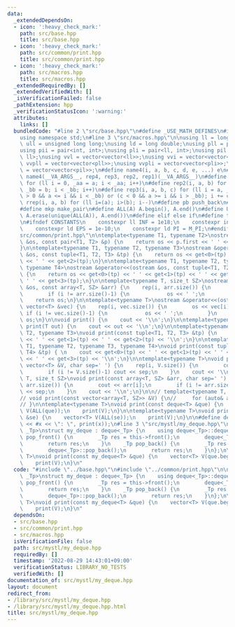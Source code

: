 ```yaml
---
data:
  _extendedDependsOn:
  - icon: ':heavy_check_mark:'
    path: src/base.hpp
    title: src/base.hpp
  - icon: ':heavy_check_mark:'
    path: src/common/print.hpp
    title: src/common/print.hpp
  - icon: ':heavy_check_mark:'
    path: src/macros.hpp
    title: src/macros.hpp
  _extendedRequiredBy: []
  _extendedVerifiedWith: []
  _isVerificationFailed: false
  _pathExtension: hpp
  _verificationStatusIcon: ':warning:'
  attributes:
    links: []
  bundledCode: "#line 2 \"src/base.hpp\"\n#define _USE_MATH_DEFINES\n#include <bits/stdc++.h>\n\
    using namespace std;\n#line 3 \"src/macros.hpp\"\n\nusing ll = long long;\nusing\
    \ ull = unsigned long long;\nusing ld = long double;\nusing pll = pair<ll, ll>;\n\
    using pii = pair<int, int>;\nusing pli = pair<ll, int>;\nusing pil = pair<int,\
    \ ll>;\nusing vvl = vector<vector<ll>>;\nusing vvi = vector<vector<int>>;\nusing\
    \ vvpll = vector<vector<pll>>;\nusing vvpli = vector<vector<pli>>;\nusing vvpil\
    \ = vector<vector<pil>>;\n#define name4(i, a, b, c, d, e, ...) e\n#define rep(...)\
    \ name4(__VA_ARGS__, rep4, rep3, rep2, rep1)(__VA_ARGS__)\n#define rep1(i, a)\
    \ for (ll i = 0, _aa = a; i < _aa; i++)\n#define rep2(i, a, b) for (ll i = a,\
    \ _bb = b; i < _bb; i++)\n#define rep3(i, a, b, c) for (ll i = a, _bb = b; (c\
    \ > 0 && a <= i && i < _bb) or (c < 0 && a >= i && i > _bb); i += c)\n#define\
    \ rrep(i, a, b) for (ll i=(a); i>(b); i--)\n#define pb push_back\n#define eb emplace_back\n\
    #define mkp make_pair\n#define ALL(A) A.begin(), A.end()\n#define UNIQUE(A) sort(ALL(A)),\
    \ A.erase(unique(ALL(A)), A.end())\n#define elif else if\n#define tostr to_string\n\
    \n#ifndef CONSTANTS\n    constexpr ll INF = 1e18;\n    constexpr int MOD = 1000000007;\n\
    \    constexpr ld EPS = 1e-10;\n    constexpr ld PI = M_PI;\n#endif\n#line 3 \"\
    src/common/print.hpp\"\n\ntemplate<typename T1, typename T2>\nostream &operator<<(ostream\
    \ &os, const pair<T1, T2> &p) {\n    return os << p.first << ' ' << p.second;\n\
    }\n\ntemplate<typename T1, typename T2, typename T3>\nostream &operator<<(ostream\
    \ &os, const tuple<T1, T2, T3> &tp) {\n    return os << get<0>(tp) << ' ' << get<1>(tp)\
    \ << ' ' << get<2>(tp);\n}\n\ntemplate<typename T1, typename T2, typename T3,\
    \ typename T4>\nostream &operator<<(ostream &os, const tuple<T1, T2, T3, T4> &tp)\
    \ {\n    return os << get<0>(tp) << ' ' << get<1>(tp) << ' ' << get<2>(tp) <<\
    \ ' ' << get<3>(tp);\n}\n\ntemplate<typename T, size_t SZ>\nostream &operator<<(ostream\
    \ &os, const array<T, SZ> &arr) {\n    rep(i, arr.size()) {\n        os << arr[i];\n\
    \        if (i != arr.size()-1) {\n            os << ' ';\n        }\n    }\n\
    \    return os;\n}\n\ntemplate<typename T>\nostream &operator<<(ostream &os, const\
    \ vector<T> &vec) {\n    rep(i, vec.size()) {\n        os << vec[i];\n       \
    \ if (i != vec.size()-1) {\n            os << ' ';\n        }\n    }\n    return\
    \ os;\n}\n\nvoid print() {\n    cout << '\\n';\n}\n\ntemplate<typename T>\nvoid\
    \ print(T out) {\n    cout << out << '\\n';\n}\n\ntemplate<typename T1, typename\
    \ T2, typename T3>\nvoid print(const tuple<T1, T2, T3> &tp) {\n    cout << get<0>(tp)\
    \ << ' ' << get<1>(tp) << ' ' << get<2>(tp) << '\\n';\n}\n\ntemplate<typename\
    \ T1, typename T2, typename T3, typename T4>\nvoid print(const tuple<T1, T2, T3,\
    \ T4> &tp) { \n    cout << get<0>(tp) << ' ' << get<1>(tp) << ' ' << get<2>(tp)\
    \ << ' ' << get<3>(tp) << '\\n';\n}\n\ntemplate<typename T>\nvoid print(const\
    \ vector<T> &V, char sep=' ') {\n    rep(i, V.size()) {\n        cout << V[i];\n\
    \        if (i != V.size()-1) cout << sep;\n    }\n    cout << '\\n';\n}\n\ntemplate<typename\
    \ T, size_t SZ>\nvoid print(const array<T, SZ> &arr, char sep=' ') {\n    rep(i,\
    \ arr.size()) {\n        cout << arr[i];\n        if (i != arr.size()-1) cout\
    \ << sep;\n    }\n    cout << '\\n';\n}\n\n// template<typename T, size_t SZ>\n\
    // void print(const vector<array<T, SZ>> &V) {\n//     for (auto& arr : V) print(arr);\n\
    // }\n\ntemplate<typename T>\nvoid print(const deque<T> &que) {\n    vector<T>\
    \ V(ALL(que));\n    print(V);\n}\n\ntemplate<typename T>\nvoid print(const set<T>\
    \ &se) {\n    vector<T> V(ALL(se));\n    print(V);\n}\n\n#define debug(x) (cout\
    \ << #x << \": \", print(x));\n#line 3 \"src/mystl/my_deque.hpp\"\n\ntemplate<typename\
    \ _Tp>\nstruct my_deque : deque<_Tp> {\n    using deque<_Tp>::deque;\n    _Tp\
    \ pop_front() {\n        _Tp res = this->front();\n        deque<_Tp>::pop_front();\n\
    \        return res;\n    }\n    _Tp pop_back() {\n        _Tp res = this->back();\n\
    \        deque<_Tp>::pop_back();\n        return res;\n    }\n};\n\ntemplate<typename\
    \ T>\nvoid print(const my_deque<T> &que) {\n    vector<T> V(que.begin(), que.end());\n\
    \    print(V);\n}\n"
  code: "#include \"../base.hpp\"\n#include \"../common/print.hpp\"\n\ntemplate<typename\
    \ _Tp>\nstruct my_deque : deque<_Tp> {\n    using deque<_Tp>::deque;\n    _Tp\
    \ pop_front() {\n        _Tp res = this->front();\n        deque<_Tp>::pop_front();\n\
    \        return res;\n    }\n    _Tp pop_back() {\n        _Tp res = this->back();\n\
    \        deque<_Tp>::pop_back();\n        return res;\n    }\n};\n\ntemplate<typename\
    \ T>\nvoid print(const my_deque<T> &que) {\n    vector<T> V(que.begin(), que.end());\n\
    \    print(V);\n}\n"
  dependsOn:
  - src/base.hpp
  - src/common/print.hpp
  - src/macros.hpp
  isVerificationFile: false
  path: src/mystl/my_deque.hpp
  requiredBy: []
  timestamp: '2022-08-29 14:43:01+09:00'
  verificationStatus: LIBRARY_NO_TESTS
  verifiedWith: []
documentation_of: src/mystl/my_deque.hpp
layout: document
redirect_from:
- /library/src/mystl/my_deque.hpp
- /library/src/mystl/my_deque.hpp.html
title: src/mystl/my_deque.hpp
---
```

